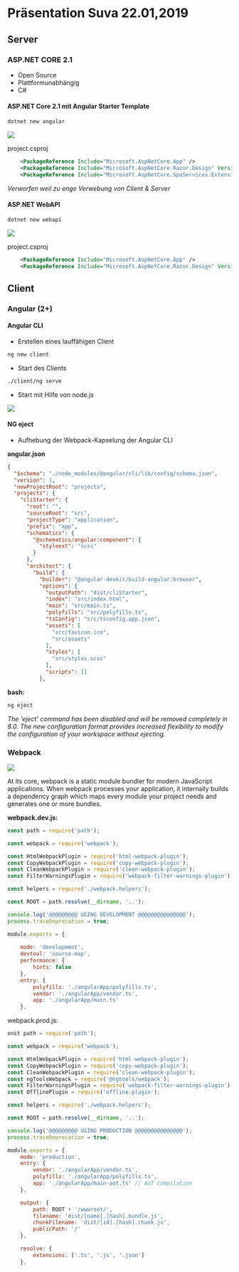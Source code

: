 # Präsentation Suva 22.01,2019

## Server

### ASP.NET CORE 2.1

- Open Source
- Plattformunabhängig
- C#

#### ASP.NET Core 2.1 mit Angular Starter Template

```bash
dotnet new angular
```

![](_bilder/dotnetNewAngular.png)

project.csproj

```xml
    <PackageReference Include="Microsoft.AspNetCore.App" />
    <PackageReference Include="Microsoft.AspNetCore.Razor.Design" Version="2.1.2" PrivateAssets="All" />
    <PackageReference Include="Microsoft.AspNetCore.SpaServices.Extensions" Version="2.1.1" />
```

_Verworfen weil zu enge Verwebung von Client & Server_

#### ASP.NET WebAPI

```bash
dotnet new webapi
```

![](_bilder/dotnetNewWebapi.png)

project.csproj

```xml
    <PackageReference Include="Microsoft.AspNetCore.App" />
    <PackageReference Include="Microsoft.AspNetCore.Razor.Design" Version="2.1.2" PrivateAssets="All" />
```

## Client

### Angular (2+)

#### Angular CLI

- Erstellen eines lauffähigen Client

```bash
ng new client
```

- Start des Clients

```bash
./client/ng serve
```

- Start mit Hilfe von node.js

![](_bilder/ngNew.png)

#### NG eject

- Aufhebung der Webpack-Kapselung der Angular CLI

**angular.json**

```json
{
  "$schema": "./node_modules/@angular/cli/lib/config/schema.json",
  "version": 1,
  "newProjectRoot": "projects",
  "projects": {
    "cliStarter": {
      "root": "",
      "sourceRoot": "src",
      "projectType": "application",
      "prefix": "app",
      "schematics": {
        "@schematics/angular:component": {
          "styleext": "scss"
        }
      },
      "architect": {
        "build": {
          "builder": "@angular-devkit/build-angular:browser",
          "options": {
            "outputPath": "dist/cliStarter",
            "index": "src/index.html",
            "main": "src/main.ts",
            "polyfills": "src/polyfills.ts",
            "tsConfig": "src/tsconfig.app.json",
            "assets": [
              "src/favicon.ico",
              "src/assets"
            ],
            "styles": [
              "src/styles.scss"
            ],
            "scripts": []
          },
```
**bash:**
```bash
ng eject
```

_The 'eject' command has been disabled and will be removed completely in 8.0.
The new configuration format provides increased flexibility to modify the
configuration of your workspace without ejecting._

### Webpack

![](_bilder/webPack.png)

At its core, webpack is a static module bundler for modern JavaScript applications. When webpack processes your application, it internally builds a dependency graph which maps every module your project needs and generates one or more bundles.

**webpack.dev.js:**

```javascript
const path = require('path');

const webpack = require('webpack');

const HtmlWebpackPlugin = require('html-webpack-plugin');
const CopyWebpackPlugin = require('copy-webpack-plugin');
const CleanWebpackPlugin = require('clean-webpack-plugin');
const FilterWarningsPlugin = require('webpack-filter-warnings-plugin');

const helpers = require('./webpack.helpers');

const ROOT = path.resolve(__dirname, '..');

console.log('@@@@@@@@@ USING DEVELOPMENT @@@@@@@@@@@@@@@');
process.traceDeprecation = true;

module.exports = {
	
	mode: 'development',
	devtool: 'source-map',
	performance: {
		hints: false
	},
	entry: {
		polyfills: './angularApp/polyfills.ts',
		vendor: './angularApp/vendor.ts',
		app: './angularApp/main.ts'
	},
```

webpack.prod.js:

```javascript
onst path = require('path');

const webpack = require('webpack');

const HtmlWebpackPlugin = require('html-webpack-plugin');
const CopyWebpackPlugin = require('copy-webpack-plugin');
const CleanWebpackPlugin = require('clean-webpack-plugin');
const ngToolsWebpack = require('@ngtools/webpack');
const FilterWarningsPlugin = require('webpack-filter-warnings-plugin');
const OfflinePlugin = require('offline-plugin');

const helpers = require('./webpack.helpers');

const ROOT = path.resolve(__dirname, '..');

console.log('@@@@@@@@@ USING PRODUCTION @@@@@@@@@@@@@@@');
process.traceDeprecation = true;

module.exports = {
	mode: 'production',
	entry: {
		vendor: './angularApp/vendor.ts',
		polyfills: './angularApp/polyfills.ts',
		app: './angularApp/main-aot.ts' // AoT compilation
	},

	output: {
		path: ROOT + '/wwwroot/',
		filename: 'dist/[name].[hash].bundle.js',
		chunkFilename: 'dist/[id].[hash].chunk.js',
		publicPath: '/'
	},

	resolve: {
		extensions: ['.ts', '.js', '.json']
	},

```